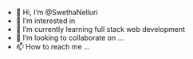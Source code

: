 - 👋 Hi, I’m @SwethaNelluri
- 👀 I’m interested in 
- 🌱 I’m currently learning full stack web development
- 💞️ I’m looking to collaborate on ...
- 📫 How to reach me ...

<!---
SwethaNelluri/SwethaNelluri is a ✨ special ✨ repository because its `README.md` (this file) appears on your GitHub profile.
You can click the Preview link to take a look at your changes.
--->
